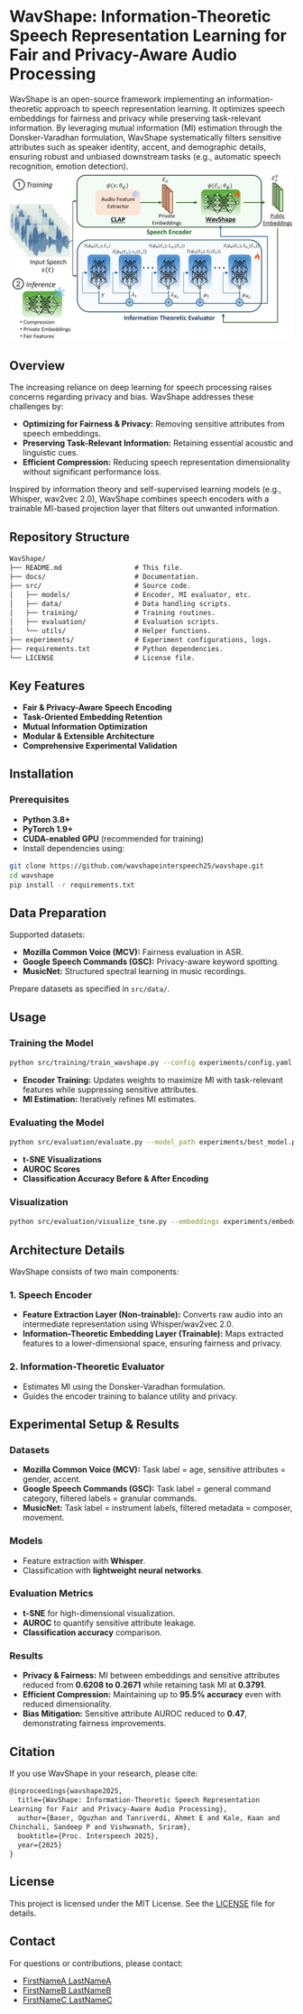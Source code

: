 # WavShape: Information-Theoretic Speech Representation Learning for Fair and Privacy-Aware Audio Processing

WavShape is an open-source framework implementing an information-theoretic approach to speech representation learning. It optimizes speech embeddings for fairness and privacy while preserving task-relevant information. By leveraging mutual information (MI) estimation through the Donsker-Varadhan formulation, WavShape systematically filters sensitive attributes such as speaker identity, accent, and demographic details, ensuring robust and unbiased downstream tasks (e.g., automatic speech recognition, emotion detection).
![architecture](arch.png)
## Overview

The increasing reliance on deep learning for speech processing raises concerns regarding privacy and bias. WavShape addresses these challenges by:
- **Optimizing for Fairness & Privacy:** Removing sensitive attributes from speech embeddings.
- **Preserving Task-Relevant Information:** Retaining essential acoustic and linguistic cues.
- **Efficient Compression:** Reducing speech representation dimensionality without significant performance loss.

Inspired by information theory and self-supervised learning models (e.g., Whisper, wav2vec 2.0), WavShape combines speech encoders with a trainable MI-based projection layer that filters out unwanted information.

## Repository Structure

```
WavShape/
├── README.md                  # This file.
├── docs/                      # Documentation.
├── src/                       # Source code.
│   ├── models/                # Encoder, MI evaluator, etc.
│   ├── data/                  # Data handling scripts.
│   ├── training/              # Training routines.
│   ├── evaluation/            # Evaluation scripts.
│   └── utils/                 # Helper functions.
├── experiments/               # Experiment configurations, logs.
├── requirements.txt           # Python dependencies.
└── LICENSE                    # License file.
```

## Key Features

- **Fair & Privacy-Aware Speech Encoding**
- **Task-Oriented Embedding Retention**
- **Mutual Information Optimization**
- **Modular & Extensible Architecture**
- **Comprehensive Experimental Validation**

## Installation

### Prerequisites
- **Python 3.8+**
- **PyTorch 1.9+**
- **CUDA-enabled GPU** (recommended for training)
- Install dependencies using:

```bash
git clone https://github.com/wavshapeinterspeech25/wavshape.git
cd wavshape
pip install -r requirements.txt
```

## Data Preparation

Supported datasets:
- **Mozilla Common Voice (MCV):** Fairness evaluation in ASR.
- **Google Speech Commands (GSC):** Privacy-aware keyword spotting.
- **MusicNet:** Structured spectral learning in music recordings.

Prepare datasets as specified in `src/data/`.

## Usage

### Training the Model

```bash
python src/training/train_wavshape.py --config experiments/config.yaml
```

- **Encoder Training:** Updates weights to maximize MI with task-relevant features while suppressing sensitive attributes.
- **MI Estimation:** Iteratively refines MI estimates.

### Evaluating the Model

```bash
python src/evaluation/evaluate.py --model_path experiments/best_model.pth --dataset common_voice
```

- **t-SNE Visualizations**
- **AUROC Scores**
- **Classification Accuracy Before & After Encoding**

### Visualization

```bash
python src/evaluation/visualize_tsne.py --embeddings experiments/embeddings.npy
```

## Architecture Details

WavShape consists of two main components:

### 1. Speech Encoder
- **Feature Extraction Layer (Non-trainable):** Converts raw audio into an intermediate representation using Whisper/wav2vec 2.0.
- **Information-Theoretic Embedding Layer (Trainable):** Maps extracted features to a lower-dimensional space, ensuring fairness and privacy.

### 2. Information-Theoretic Evaluator
- Estimates MI using the Donsker-Varadhan formulation.
- Guides the encoder training to balance utility and privacy.

## Experimental Setup & Results

### Datasets
- **Mozilla Common Voice (MCV):** Task label = age, sensitive attributes = gender, accent.
- **Google Speech Commands (GSC):** Task label = general command category, filtered labels = granular commands.
- **MusicNet:** Task label = instrument labels, filtered metadata = composer, movement.

### Models
- Feature extraction with **Whisper**.
- Classification with **lightweight neural networks**.

### Evaluation Metrics
- **t-SNE** for high-dimensional visualization.
- **AUROC** to quantify sensitive attribute leakage.
- **Classification accuracy** comparison.

### Results
- **Privacy & Fairness:** MI between embeddings and sensitive attributes reduced from **0.6208 to 0.2671** while retaining task MI at **0.3791**.
- **Efficient Compression:** Maintaining up to **95.5% accuracy** even with reduced dimensionality.
- **Bias Mitigation:** Sensitive attribute AUROC reduced to **0.47**, demonstrating fairness improvements.

## Citation

If you use WavShape in your research, please cite:

```
@inproceedings{wavshape2025,
  title={WavShape: Information-Theoretic Speech Representation Learning for Fair and Privacy-Aware Audio Processing},
  author={Baser, Oguzhan and Tanriverdi, Ahmet E and Kale, Kaan and Chinchali, Sandeep P and Vishwanath, Sriram},
  booktitle={Proc. Interspeech 2025},
  year={2025}
}
```

## License

This project is licensed under the MIT License. See the [LICENSE](LICENSE) file for details.

## Contact

For questions or contributions, please contact:
- [FirstNameA LastNameA](mailto:first@university.edu)
- [FirstNameB LastNameB](mailto:second@companyA.com)
- [FirstNameC LastNameC](mailto:third@companyB.ai)


